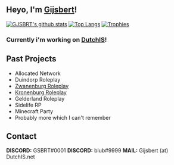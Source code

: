 ## Heyo, I'm <a href="https://GSBRT.xyz" target="_blank">Gijsbert</a>!

[![GJSBRT's github stats](https://github-readme-stats.vercel.app/api?username=GJSBRT&include_all_commits=true&count_private=true&show_icons=true&line_height=20&title_color=FFFFFF&icon_color=FFFFFF&text_color=FFFFFF&bg_color=0D1117)](https://github.com/GJSBRT/github-readme-stats)
[![Top Langs](https://github-readme-stats.vercel.app/api/top-langs/?username=GJSBRT&layout=compact&theme=dracula)](https://github.com/derekdinan)
[![Trophies](https://github-profile-trophy.vercel.app/?username=GJSBRT&theme=dracula)](https://github.com/derekdinan)
### Currently i'm working on <a href="https://dutchis.net" target="_blank">DutchIS</a>!

## Past Projects
- Allocated Network
- Duindorp Roleplay
- [Zwanenburg Roleplay](https://github.com/zwanenburgroleplay)
- [Kronenburg Roleplay](https://github.com/Kronenburg-Roleplay)
- Gelderland Roleplay
- Sidelife RP
- Minecraft Party
- Probably more which I can't remember

## Contact
**DISCORD:** GSBRT#0001
**DISCORD:** blub#9999
**MAIL:** Gijsbert (at) DutchIS.net
